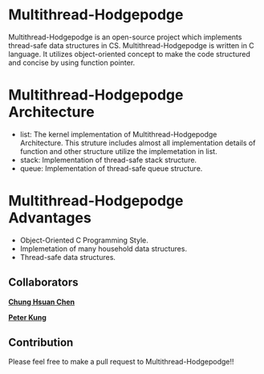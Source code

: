 # Multithread-Hodgepodge

Multithread-Hodgepodge is an open-source project which implements thread-safe data structures in CS.
Multithread-Hodgepodge is written in C language. It utilizes object-oriented concept to make the code structured and concise by using function pointer.


# Multithread-Hodgepodge Architecture
- list: The kernel implementation of Multithread-Hodgepodge Architecture. This struture includes almost all implementation details of function and other structure utilize the implemetation in list.
- stack: Implementation of thread-safe stack structure.
- queue: Implementation of thread-safe queue structure.

# Multithread-Hodgepodge Advantages
- Object-Oriented C Programming Style.
- Implemetation of many household data structures.
- Thread-safe data structures.

## Collaborators
[**Chung Hsuan Chen**](https://github.com/ChungHsuanChen)

[**Peter Kung**](https://github.com/Peter-Kung)

## Contribution
Please feel free to make a pull request to Multithread-Hodgepodge!!